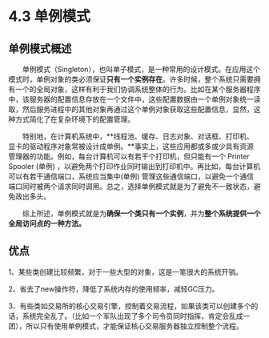 # 4.3 单例模式

##  单例模式概述

　　单例模式（Singleton），也叫单子模式，是一种常用的设计模式。在应用这个模式时，单例对象的类必须保证**只有一个实例存在**。许多时候，整个系统只需要拥有一个的全局对象，这样有利于我们协调系统整体的行为。比如在某个服务器程序中，该服务器的配置信息存放在一个文件中，这些配置数据由一个单例对象统一读取，然后服务进程中的其他对象再通过这个单例对象获取这些配置信息，显然，这种方式简化了在复杂环境下的配置管理。

　　特别地，在计算机系统中，**线程池、缓存、日志对象、对话框、打印机、显卡的驱动程序对象常被设计成单例。**事实上，这些应用都或多或少具有资源管理器的功能。例如，每台计算机可以有若干个打印机，但只能有一个 Printer Spooler \(单例\) ，以避免两个打印作业同时输出到打印机中。再比如，每台计算机可以有若干通信端口，系统应当集中\(单例\) 管理这些通信端口，以避免一个通信端口同时被两个请求同时调用。总之，选择单例模式就是为了避免不一致状态，避免政出多头。

　　综上所述，单例模式就是为**确保一个类只有一个实例**，并为**整个系统提供一个全局访问点的一种方法。**

## **优点**

1、某些类创建比较频繁，对于一些大型的对象，这是一笔很大的系统开销。

2、省去了new操作符，降低了系统内存的使用频率，减轻GC压力。

3、有些类如交易所的核心交易引擎，控制着交易流程，如果该类可以创建多个的话，系统完全乱了。（比如一个军队出现了多个司令员同时指挥，肯定会乱成一团），所以只有使用单例模式，才能保证核心交易服务器独立控制整个流程。


